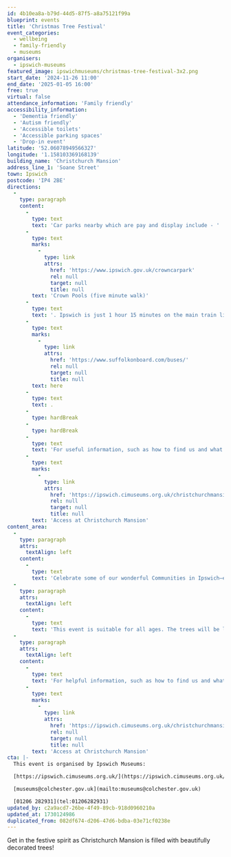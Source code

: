 ```yaml
---
id: 4b10ea8a-b79d-44d5-87f5-a8a75121f99a
blueprint: events
title: 'Christmas Tree Festival'
event_categories:
  - wellbeing
  - family-friendly
  - museums
organisers:
  - ipswich-museums
featured_image: ipswichmuseums/christmas-tree-festival-3x2.png
start_date: '2024-11-26 11:00'
end_date: '2025-01-05 16:00'
free: true
virtual: false
attendance_information: 'Family friendly'
accessibility_information:
  - 'Dementia friendly'
  - 'Autism friendly'
  - 'Accessible toilets'
  - 'Accessible parking spaces'
  - 'Drop-in event'
latitude: '52.06078949566327'
longitude: '1.158103369168139'
building_name: 'Christchurch Mansion'
address_line_1: 'Soane Street'
town: Ipswich
postcode: 'IP4 2BE'
directions:
  -
    type: paragraph
    content:
      -
        type: text
        text: 'Car parks nearby which are pay and display include - '
      -
        type: text
        marks:
          -
            type: link
            attrs:
              href: 'https://www.ipswich.gov.uk/crowncarpark'
              rel: null
              target: null
              title: null
        text: 'Crown Pools (five minute walk)'
      -
        type: text
        text: '. Ipswich is just 1 hour 15 minutes on the main train line from London to Norwich.  Arriving at Ipswich Station the museum is approximately 20 minute walk or short bus ride to the town centre. The museum is a five minute walk from Tower Ramparts bus station in the town centre - see the latest bus timetables '
      -
        type: text
        marks:
          -
            type: link
            attrs:
              href: 'https://www.suffolkonboard.com/buses/'
              rel: null
              target: null
              title: null
        text: here
      -
        type: text
        text: .
      -
        type: hardBreak
      -
        type: hardBreak
      -
        type: text
        text: 'For useful information, such as how to find us and what facilities Christchurch Mansion has, we recommend reading our Access information: '
      -
        type: text
        marks:
          -
            type: link
            attrs:
              href: 'https://ipswich.cimuseums.org.uk/christchurchmansionaccess/'
              rel: null
              target: null
              title: null
        text: 'Access at Christchurch Mansion'
content_area:
  -
    type: paragraph
    attrs:
      textAlign: left
    content:
      -
        type: text
        text: 'Celebrate some of our wonderful Communities in Ipswich—each community group has worked together to create decorations for the Christmas Trees.'
  -
    type: paragraph
    attrs:
      textAlign: left
    content:
      -
        type: text
        text: 'This event is suitable for all ages. The trees will be located on both the ground floor and the first floor, which requires access via stairs.'
  -
    type: paragraph
    attrs:
      textAlign: left
    content:
      -
        type: text
        text: 'For helpful information, such as how to find us and what facilities the Mansion has, we recommend reading our Access information: '
      -
        type: text
        marks:
          -
            type: link
            attrs:
              href: 'https://ipswich.cimuseums.org.uk/christchurchmansionaccess/'
              rel: null
              target: null
              title: null
        text: 'Access at Christchurch Mansion'
cta: |-
  This event is organised by Ipswich Museums:

  [https://ipswich.cimuseums.org.uk/](https://ipswich.cimuseums.org.uk/) 

  [museums@colchester.gov.uk](mailto:museums@colchester.gov.uk)

  [01206 282931](tel:01206282931)
updated_by: c2a9acd7-26be-4f49-89cb-918d0960210a
updated_at: 1730124986
duplicated_from: 082df674-d206-47d6-bdba-03e71cf0238e
---
```

Get in the festive spirit as Christchurch Mansion is filled with beautifully decorated trees!